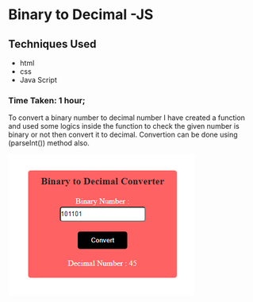 # Binary to Decimal -JS
## Techniques Used
- html
- css
- Java Script

### Time Taken: 1 hour;

To convert a binary number to decimal number I have created a function and used some logics inside the function to check the given number is binary or not then convert it to decimal. Convertion can be done using (parseInt()) method also.

![screen shot](./Image/screen%20shot.png)